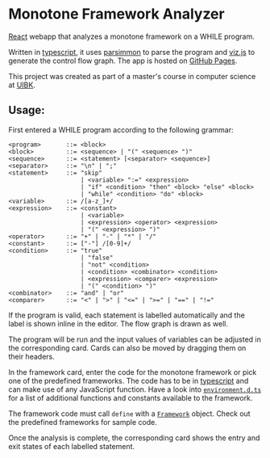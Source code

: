 # Monotone Framework Analyzer

[React](https://reactjs.org/) webapp that analyzes a monotone framework on a
WHILE program.

Written in [typescript](https://www.typescriptlang.org/),
it uses [parsimmon](https://github.com/jneen/parsimmon) to parse the program and
[viz.js](http://viz-js.com/) to generate the control flow graph. The app is
hosted on [GitHub Pages](https://meitinger.github.io/FrameworkAnalyzer/).

This project was created as part of a master's course in computer science at [UIBK](https://informatik.uibk.ac.at/).


## Usage:

First entered a WHILE program according to the following grammar:

```bnf
<program>       ::= <block>
<block>         ::= <sequence> | "(" <sequence> ")"
<sequence>      ::= <statement> [<separator> <sequence>]
<separator>     ::= "\n" | ";"
<statement>     ::= "skip"
                    | <variable> ":=" <expression>
                    | "if" <condition> "then" <block> "else" <block>
                    | "while" <condition> "do" <block>
<variable>      ::= /[a-z_]+/
<expression>    ::= <constant>
                    | <variable>
                    | <expression> <operator> <expression>
                    | "(" <expression> ")"
<operator>      ::= "+" | "-" | "*" | "/"
<constant>      ::= ["-"] /[0-9]+/
<condition>     ::= "true"
                    | "false"
                    | "not" <condition>
                    | <condition> <combinator> <condition>
                    | <expression> <comparer> <expression>
                    | "(" <condition> ")"
<combinator>    ::= "and" | "or"
<comparer>      ::= "<" | ">" | "<=" | ">=" | "==" | "!="
```

If the program is valid, each statement is labelled automatically and the
label is shown inline in the editor. The flow graph is drawn as well.

The program will be run and the input values of variables can be adjusted in
the corresponding card.
Cards can also be moved by dragging them on their headers.

In the framework card, enter the code for the monotone framework or pick one
of the predefined frameworks.
The code has to be in [typescript](https://www.typescriptlang.org/) and can
make use of any JavaScript function. Have a look into
[`environment.d.ts`](https://github.com/Meitinger/FrameworkAnalyzer/blob/main/src/environment.d.ts)
for a list of additional functions and constants available to the framework.

The framework code must call `define` with a
[`Framework`](https://github.com/Meitinger/FrameworkAnalyzer/blob/main/src/framework.d.ts)
object. Check out the predefined frameworks for sample code.

Once the analysis is complete, the corresponding card shows the entry and exit
states of each labelled statement.
